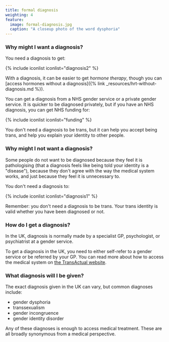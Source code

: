 ```yaml
---
title: formal diagnosis
weighting: 4
feature:
  image: formal-diagnosis.jpg
  caption: "A closeup photo of the word dysphoria"
---
```


### Why might I want a diagnosis?

You need a diagnosis to get:

{% include iconlist iconlist="diagnosis2" %}

With a diagnosis, it can be easier to get *hormone therapy*, though you can [access hormones without a diagnosis]({% link _resources/hrt-without-diagnosis.md %}).

You can get a diagnosis from a NHS gender service or a private gender service. It is quicker to be diagnosed privately, but if you have an NHS diagnosis, you can get NHS funding for:

{% include iconlist iconlist="funding" %}

You don't need a diagnosis to be trans, but it can help you accept being trans, and help you explain your identity to other people.

### Why might I not want a diagnosis?

Some people do not want to be diagnosed because they feel it is pathologising (that a diagnosis feels like being told your identity is a "disease"), because they don't agree with the way the medical system works, and just because they feel it is unnecessary to. 

You don't need a diagnosis to:

{% include iconlist iconlist="diagnosis1" %}

Remember: you don't need a diagnosis to be trans. Your trans identity is valid whether you have been diagnosed or not.

### How do I get a diagnosis?

In the UK, diagnosis is normally made by a specialist GP, psychologist, or psychiatrist at a gender service. 

To get a diagnosis in the UK, you need to either self-refer to a gender service or be referred by your GP. You can read more about how to access the medical system on [the TransActual website](https://transactual.org.uk/medical-transition/).

### What diagnosis will I be given?

The exact diagnosis given in the UK can vary, but common diagnoses include:

- gender dysphoria
- transsexualism
- gender incongruence
- gender identity disorder

Any of these diagnoses is enough to access medical treatment. These are all broadly synonymous from a medical perspective.
